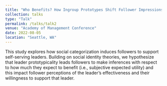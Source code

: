 ```yaml
---
title: "Who Benefits? How Ingroup Prototypes Shift Follower Impressions of Self-serving Leaders"
collection: talks
type: "Talk"
permalink: /talks/talk2
venue: "Academy of Management Conference"
date: 2022-08-05
location: "Seattle, WA"
---
```


This study explores how social categorization induces followers to support self-serving leaders. Building on social identity theories, we hypothesize that leader prototypicality leads followers to make inferences with respect to how much they expect to benefit (i.e., subjective expected utility) and this impact follower perceptions of the leader’s effectiveness and their willingness to support that leader.
